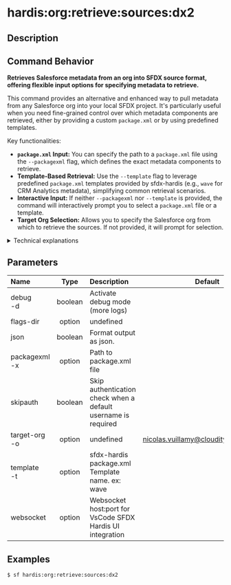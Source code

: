 <!-- This file has been generated with command 'sf hardis:doc:plugin:generate'. Please do not update it manually or it may be overwritten -->
# hardis:org:retrieve:sources:dx2

## Description


## Command Behavior

**Retrieves Salesforce metadata from an org into SFDX source format, offering flexible input options for specifying metadata to retrieve.**

This command provides an alternative and enhanced way to pull metadata from any Salesforce org into your local SFDX project. It's particularly useful when you need fine-grained control over which metadata components are retrieved, either by providing a custom `package.xml` or by using predefined templates.

Key functionalities:

- **`package.xml` Input:** You can specify the path to a `package.xml` file using the `--packagexml` flag, which defines the exact metadata components to retrieve.
- **Template-Based Retrieval:** Use the `--template` flag to leverage predefined `package.xml` templates provided by sfdx-hardis (e.g., `wave` for CRM Analytics metadata), simplifying common retrieval scenarios.
- **Interactive Input:** If neither `--packagexml` nor `--template` is provided, the command will interactively prompt you to select a `package.xml` file or a template.
- **Target Org Selection:** Allows you to specify the Salesforce org from which to retrieve the sources. If not provided, it will prompt for selection.

<details>
<summary>Technical explanations</summary>

The command's technical implementation involves:

- **Org Selection:** It uses `promptOrg` to guide the user in selecting the target Salesforce org if not provided via flags.
- **`package.xml` Resolution:** It determines the `package.xml` to use based on the provided flags (`--packagexml` or `--template`). If a template is used, it resolves the path to the corresponding template file within the sfdx-hardis installation.
- **File System Operations:** It checks if the specified `package.xml` file exists. If the file is outside the current project directory, it copies it to a temporary location within the project to ensure proper handling by the Salesforce CLI.
- **Salesforce CLI Retrieval:** It executes the `sf project retrieve start` command, passing the resolved `package.xml` path and the target username to retrieve the sources.
- **User Feedback:** Provides clear messages to the user about the retrieval process and its success.
</details>


## Parameters

| Name              |  Type   | Description                                                   |                Default                 | Required | Options |
|:------------------|:-------:|:--------------------------------------------------------------|:--------------------------------------:|:--------:|:-------:|
| debug<br/>-d      | boolean | Activate debug mode (more logs)                               |                                        |          |         |
| flags-dir         | option  | undefined                                                     |                                        |          |         |
| json              | boolean | Format output as json.                                        |                                        |          |         |
| packagexml<br/>-x | option  | Path to package.xml file                                      |                                        |          |         |
| skipauth          | boolean | Skip authentication check when a default username is required |                                        |          |         |
| target-org<br/>-o | option  | undefined                                                     | nicolas.vuillamy@cloudity.com.playnico |          |         |
| template<br/>-t   | option  | sfdx-hardis package.xml Template name. ex: wave               |                                        |          |         |
| websocket         | option  | Websocket host:port for VsCode SFDX Hardis UI integration     |                                        |          |         |

## Examples

```shell
$ sf hardis:org:retrieve:sources:dx2
```


